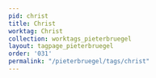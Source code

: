 ```yaml
---
pid: christ
title: Christ
worktag: Christ
collection: worktags_pieterbruegel
layout: tagpage_pieterbruegel
order: '031'
permalink: "/pieterbruegel/tags/christ"
---
```

